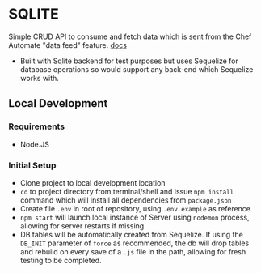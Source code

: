 # SQLITE

Simple CRUD API to consume and fetch data which is sent from the Chef Automate "data feed" feature. [docs](https://docs.chef.io/automate/datafeed/)

* Built with Sqlite backend for test purposes but uses Sequelize for database operations so would support any back-end which Sequelize works with.

## Local Development

### Requirements

* Node.JS

### Initial Setup

* Clone project to local development location
* `cd` to project directory from terminal/shell and issue `npm install` command which will install all dependencies from `package.json`
* Create file `.env` in root of repository, using `.env.example` as reference
* `npm start` will launch local instance of Server using `nodemon` process, allowing for server restarts if missing.
* DB tables will be automatically created from Sequelize.  If using the `DB_INIT` parameter of `force` as recommended, the db will drop tables and rebuild on every save of a `.js` file in the path, allowing for fresh testing to be completed.
